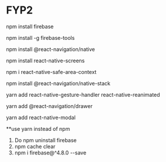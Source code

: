 # FYP2
npm install firebase

npm install -g firebase-tools

npm install @react-navigation/native

npm install react-native-screens 

npm i react-native-safe-area-context

npm install @react-navigation/native-stack

yarn add react-native-gesture-handler react-native-reanimated

yarn add @react-navigation/drawer

yarn add react-native-modal 


**use yarn instead of npm

1. Do npm uninstall firebase
2. npm cache clear
3. npm i firebase@^4.8.0 --save
